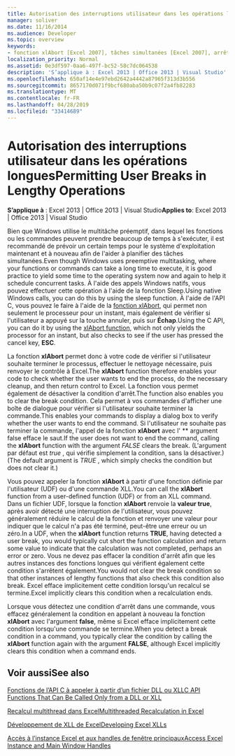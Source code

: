 ```yaml
---
title: Autorisation des interruptions utilisateur dans les opérations longues
manager: soliver
ms.date: 11/16/2014
ms.audience: Developer
ms.topic: overview
keywords:
- fonction xlAbort [Excel 2007], tâches simultanées [Excel 2007], arrêts utilisateur [Excel 2007]
localization_priority: Normal
ms.assetid: 0e3df597-0aa6-497f-bc52-58c7dc064538
description: 'S’applique à : Excel 2013 | Office 2013 | Visual Studio'
ms.openlocfilehash: 650af14e4e97ebd2642a4442a87965f313d3b556
ms.sourcegitcommit: 8657170d071f9bcf680aba50b9c07f2a4fb82283
ms.translationtype: MT
ms.contentlocale: fr-FR
ms.lasthandoff: 04/28/2019
ms.locfileid: "33414689"
---
```

# <a name="permitting-user-breaks-in-lengthy-operations"></a><span data-ttu-id="b3c9e-104">Autorisation des interruptions utilisateur dans les opérations longues</span><span class="sxs-lookup"><span data-stu-id="b3c9e-104">Permitting User Breaks in Lengthy Operations</span></span>

 <span data-ttu-id="b3c9e-105">**S’applique à** : Excel 2013 | Office 2013 | Visual Studio</span><span class="sxs-lookup"><span data-stu-id="b3c9e-105">**Applies to**: Excel 2013 | Office 2013 | Visual Studio</span></span> 
  
<span data-ttu-id="b3c9e-106">Bien que Windows utilise le multitâche préemptif, dans lequel les fonctions ou les commandes peuvent prendre beaucoup de temps à s'exécuter, il est recommandé de prévoir un certain temps pour le système d'exploitation maintenant et à nouveau afin de l'aider à planifier des tâches simultanées.</span><span class="sxs-lookup"><span data-stu-id="b3c9e-106">Even though Windows uses preemptive multitasking, where your functions or commands can take a long time to execute, it is good practice to yield some time to the operating system now and again to help it schedule concurrent tasks.</span></span> <span data-ttu-id="b3c9e-107">À l'aide des appels Windows natifs, vous pouvez effectuer cette opération à l'aide de la fonction Sleep.</span><span class="sxs-lookup"><span data-stu-id="b3c9e-107">Using native Windows calls, you can do this by using the sleep function.</span></span> <span data-ttu-id="b3c9e-108">À l'aide de l'API C, vous pouvez le faire à l'aide de la [fonction xlAbort](xlabort.md), qui permet non seulement le processeur pour un instant, mais également de vérifier si l'utilisateur a appuyé sur la touche annuler, puis sur **Échap**.</span><span class="sxs-lookup"><span data-stu-id="b3c9e-108">Using the C API, you can do it by using the [xlAbort function](xlabort.md), which not only yields the processor for an instant, but also checks to see if the user has pressed the cancel key, **ESC**.</span></span>
  
<span data-ttu-id="b3c9e-109">La fonction **xlAbort** permet donc à votre code de vérifier si l'utilisateur souhaite terminer le processus, effectuer le nettoyage nécessaire, puis renvoyer le contrôle à Excel.</span><span class="sxs-lookup"><span data-stu-id="b3c9e-109">The **xlAbort** function therefore enables your code to check whether the user wants to end the process, do the necessary cleanup, and then return control to Excel.</span></span> <span data-ttu-id="b3c9e-110">La fonction vous permet également de désactiver la condition d'arrêt.</span><span class="sxs-lookup"><span data-stu-id="b3c9e-110">The function also enables you to clear the break condition.</span></span> <span data-ttu-id="b3c9e-111">Cela permet à vos commandes d'afficher une boîte de dialogue pour vérifier si l'utilisateur souhaite terminer la commande.</span><span class="sxs-lookup"><span data-stu-id="b3c9e-111">This enables your commands to display a dialog box to verify whether the user wants to end the command.</span></span> <span data-ttu-id="b3c9e-112">Si l'utilisateur ne souhaite pas terminer la commande, l'appel de la fonction **xlAbort** avec l' \*\* argument false efface le saut.</span><span class="sxs-lookup"><span data-stu-id="b3c9e-112">If the user does not want to end the command, calling the **xlAbort** function with the argument  *FALSE*  clears the break.</span></span> <span data-ttu-id="b3c9e-113">(L'argument par défaut est *true* , qui vérifie simplement la condition, sans la désactiver.)</span><span class="sxs-lookup"><span data-stu-id="b3c9e-113">(The default argument is  *TRUE*  , which simply checks the condition but does not clear it.)</span></span> 
  
<span data-ttu-id="b3c9e-114">Vous pouvez appeler la fonction **xlAbort** à partir d'une fonction définie par l'utilisateur (UDF) ou d'une commande XLL.</span><span class="sxs-lookup"><span data-stu-id="b3c9e-114">You can call the **xlAbort** function from a user-defined function (UDF) or from an XLL command.</span></span> <span data-ttu-id="b3c9e-115">Dans un fichier UDF, lorsque la fonction **xlAbort** renvoie la **valeur true**, après avoir détecté une interruption de l'utilisateur, vous pouvez généralement réduire le calcul de la fonction et renvoyer une valeur pour indiquer que le calcul n'a pas été terminé, peut-être une erreur ou un zéro.</span><span class="sxs-lookup"><span data-stu-id="b3c9e-115">In a UDF, when the **xlAbort** function returns **TRUE**, having detected a user break, you would typically cut short the function calculation and return some value to indicate that the calculation was not completed, perhaps an error or zero.</span></span> <span data-ttu-id="b3c9e-116">Vous ne devez pas effacer la condition d'arrêt afin que les autres instances des fonctions longues qui vérifient également cette condition s'arrêtent également.</span><span class="sxs-lookup"><span data-stu-id="b3c9e-116">You would not clear the break condition so that other instances of lengthy functions that also check this condition also break.</span></span> <span data-ttu-id="b3c9e-117">Excel efface implicitement cette condition lorsqu'un recalcul se termine.</span><span class="sxs-lookup"><span data-stu-id="b3c9e-117">Excel implicitly clears this condition when a recalculation ends.</span></span>
  
<span data-ttu-id="b3c9e-118">Lorsque vous détectez une condition d'arrêt dans une commande, vous effacez généralement la condition en appelant à nouveau la fonction **xlAbort** avec l'argument **false**, même si Excel efface implicitement cette condition lorsqu'une commande se termine.</span><span class="sxs-lookup"><span data-stu-id="b3c9e-118">When you detect a break condition in a command, you typically clear the condition by calling the **xlAbort** function again with the argument **FALSE**, although Excel implicitly clears this condition when a command ends.</span></span>
  
## <a name="see-also"></a><span data-ttu-id="b3c9e-119">Voir aussi</span><span class="sxs-lookup"><span data-stu-id="b3c9e-119">See also</span></span>



[<span data-ttu-id="b3c9e-120">Fonctions de l’API C à appeler à partir d’un fichier DLL ou XLL</span><span class="sxs-lookup"><span data-stu-id="b3c9e-120">C API Functions That Can Be Called Only from a DLL or XLL</span></span>](c-api-functions-that-can-be-called-only-from-a-dll-or-xll.md)
  
[<span data-ttu-id="b3c9e-121">Recalcul multithread dans Excel</span><span class="sxs-lookup"><span data-stu-id="b3c9e-121">Multithreaded Recalculation in Excel</span></span>](multithreaded-recalculation-in-excel.md)
  
[<span data-ttu-id="b3c9e-122">Développement de XLL de Excel</span><span class="sxs-lookup"><span data-stu-id="b3c9e-122">Developing Excel XLLs</span></span>](developing-excel-xlls.md)
  
[<span data-ttu-id="b3c9e-123">Accès à l’instance Excel et aux handles de fenêtre principaux</span><span class="sxs-lookup"><span data-stu-id="b3c9e-123">Access Excel Instance and Main Window Handles</span></span>](how-to-access-excel-instance-and-main-window-handles.md)

